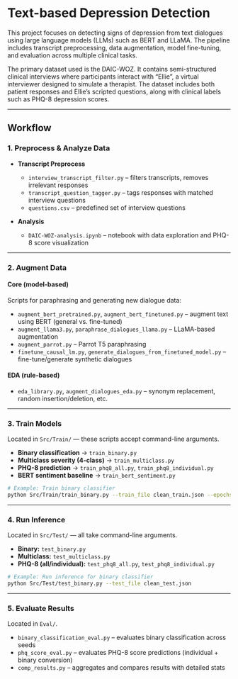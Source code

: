 # Text-based Depression Detection

This project focuses on detecting signs of depression from text dialogues using large language models (LLMs) such as BERT and LLaMA. The pipeline includes transcript preprocessing, data augmentation, model fine-tuning, and evaluation across multiple clinical tasks.

The primary dataset used is the DAIC-WOZ. It contains semi-structured clinical interviews where participants interact with “Ellie”, a virtual interviewer designed to simulate a therapist. The dataset includes both patient responses and Ellie’s scripted questions, along with clinical labels such as PHQ-8 depression scores.

---

## Workflow

### 1. Preprocess & Analyze Data

* **Transcript Preprocess**

  * `interview_transcript_filter.py` – filters transcripts, removes irrelevant responses
  * `transcript_question_tagger.py` – tags responses with matched interview questions
  * `questions.csv` – predefined set of interview questions
* **Analysis**

  * `DAIC-WOZ-analysis.ipynb` – notebook with data exploration and PHQ-8 score visualization
---

### 2. Augment Data

#### Core (model-based)

Scripts for paraphrasing and generating new dialogue data:

* `augment_bert_pretrained.py`, `augment_bert_finetuned.py` – augment text using BERT (general vs. fine-tuned)
* `augment_llama3.py`, `paraphrase_dialogues_llama.py` – LLaMA-based augmentation
* `augment_parrot.py` – Parrot T5 paraphrasing
* `finetune_causal_lm.py`, `generate_dialogues_from_finetuned_model.py` – fine-tune/generate synthetic dialogues

#### EDA (rule-based)

* `eda_library.py`, `augment_dialogues_eda.py` – synonym replacement, random insertion/deletion, etc.

---

### 3. Train Models

Located in `Src/Train/` — these scripts accept command-line arguments.

* **Binary classification** → `train_binary.py`
* **Multiclass severity (4-class)** → `train_multiclass.py`
* **PHQ-8 prediction** → `train_phq8_all.py`, `train_phq8_individual.py`
* **BERT sentiment baseline** → `train_bert_sentiment.py`

```bash
# Example: Train binary classifier
python Src/Train/train_binary.py --train_file clean_train.json --epochs 5
```

---

### 4. Run Inference

Located in `Src/Test/` — all take command-line arguments.

* **Binary:** `test_binary.py`
* **Multiclass:** `test_multiclass.py`
* **PHQ-8 (all/individual):** `test_phq8_all.py`, `test_phq8_individual.py`

```bash
# Example: Run inference for binary classifier
python Src/Test/test_binary.py --test_file clean_test.json
```

---

### 5. Evaluate Results

Located in `Eval/`.
* `binary_classification_eval.py` – evaluates binary classification across seeds
* `phq_score_eval.py` – evaluates PHQ-8 score predictions (individual + binary conversion)
* `comp_results.py` – aggregates and compares results with detailed stats